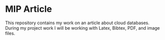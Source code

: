 # MIP Article
This repository contains my work on an article about cloud databases.
During my project work I will be working with Latex, Bibtex, PDF, and image files.

